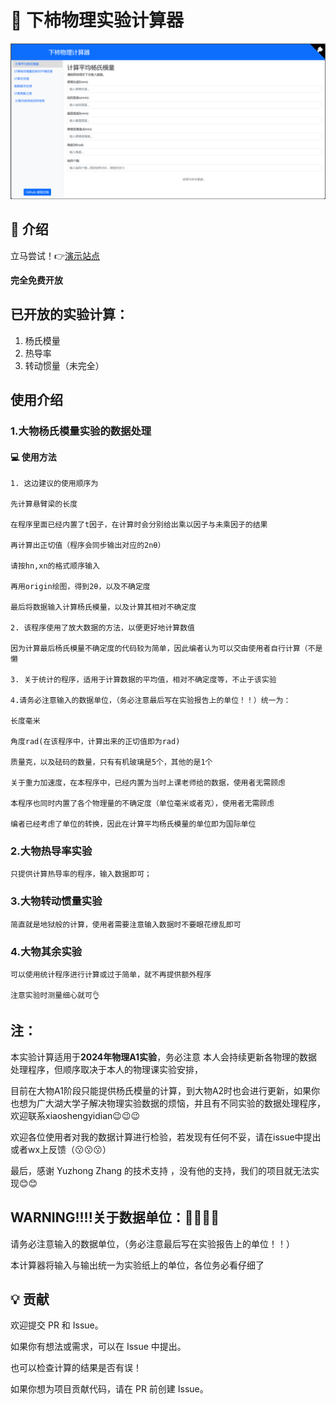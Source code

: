 # 🔧 下柿物理实验计算器

![alt text](hello_world.png)

## 🚀 介绍

立马尝试！👉[演示站点](https://phy.betterspace.top)

**完全免费开放**

## 已开放的实验计算：
1. 杨氏模量
2. 热导率
3. 转动惯量（未完全）

## 使用介绍
### 1.大物杨氏模量实验的数据处理

#### 💻 使用方法

    1. 这边建议的使用顺序为
    
    先计算悬臂梁的长度
    
    在程序里面已经内置了t因子，在计算时会分别给出乘以因子与未乘因子的结果
    
    再计算出正切值（程序会同步输出对应的2nθ）
    
    请按hn,xn的格式顺序输入
    
    再用origin绘图，得到2θ，以及不确定度
    
    最后将数据输入计算杨氏模量，以及计算其相对不确定度
    
    2. 该程序使用了放大数据的方法，以便更好地计算数值    
    
    因为计算最后杨氏模量不确定度的代码较为简单，因此编者认为可以交由使用者自行计算（不是懒
    
    3. 关于统计的程序，适用于计算数据的平均值，相对不确定度等，不止于该实验

    4.请务必注意输入的数据单位，（务必注意最后写在实验报告上的单位！！）统一为：
    
    长度毫米
    
    角度rad(在该程序中，计算出来的正切值即为rad)
    
    质量克，以及砝码的数量，只有有机玻璃是5个，其他的是1个
    
    关于重力加速度，在本程序中，已经内置为当时上课老师给的数据，使用者无需顾虑
    
    本程序也同时内置了各个物理量的不确定度（单位毫米或者克），使用者无需顾虑
    
    编者已经考虑了单位的转换，因此在计算平均杨氏模量的单位即为国际单位


### 2.大物热导率实验

    只提供计算热导率的程序，输入数据即可；



### 3.大物转动惯量实验

    简直就是地狱般的计算，使用者需要注意输入数据时不要眼花缭乱即可


### 4.大物其余实验

    可以使用统计程序进行计算或过于简单，就不再提供额外程序

    注意实验时测量细心就可👌


## 注：
本实验计算适用于**2024年物理A1实验**，务必注意
本人会持续更新各物理的数据处理程序，但顺序取决于本人的物理课实验安排，

目前在大物A1阶段只能提供杨氏模量的计算，到大物A2时也会进行更新，如果你也想为广大湖大学子解决物理实验数据的烦恼，并且有不同实验的数据处理程序，欢迎联系xiaoshengyidian😉😉😉

欢迎各位使用者对我的数据计算进行检验，若发现有任何不妥，请在issue中提出或者wx上反馈（😗😗😗）

最后，感谢 Yuzhong Zhang 的技术支持 ，没有他的支持，我们的项目就无法实现😊😊
## WARNING!!!!关于数据单位：🫵🫵🫵🫵

请务必注意输入的数据单位，（务必注意最后写在实验报告上的单位！！）

本计算器将输入与输出统一为实验纸上的单位，各位务必看仔细了

## 💡 贡献

欢迎提交 PR 和 Issue。

如果你有想法或需求，可以在 Issue 中提出。

也可以检查计算的结果是否有误！

如果你想为项目贡献代码，请在 PR 前创建 Issue。












    



